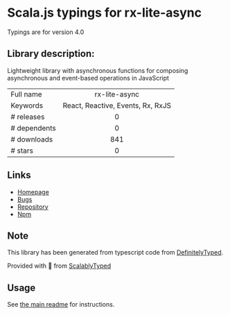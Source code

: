 
# Scala.js typings for rx-lite-async

Typings are for version 4.0

## Library description:
Lightweight library with asynchronous functions for composing asynchronous and event-based operations in JavaScript

|                    |                 |
| ------------------ | :-------------: |
| Full name          | rx-lite-async |
| Keywords           | React, Reactive, Events, Rx, RxJS |
| # releases         | 0 |
| # dependents       | 0 |
| # downloads        | 841 |
| # stars            | 0 |

## Links
- [Homepage](https://github.com/Reactive-Extensions/RxJS)
- [Bugs](https://github.com/Reactive-Extensions/RxJS/issues)
- [Repository](https://github.com/Reactive-Extensions/RxJS)
- [Npm](https://www.npmjs.com/package/rx-lite-async)
    


## Note
This library has been generated from typescript code from [DefinitelyTyped](https://definitelytyped.org).

Provided with :purple_heart: from [ScalablyTyped](https://github.com/oyvindberg/ScalablyTyped)

## Usage
See [the main readme](../../readme.md) for instructions.


